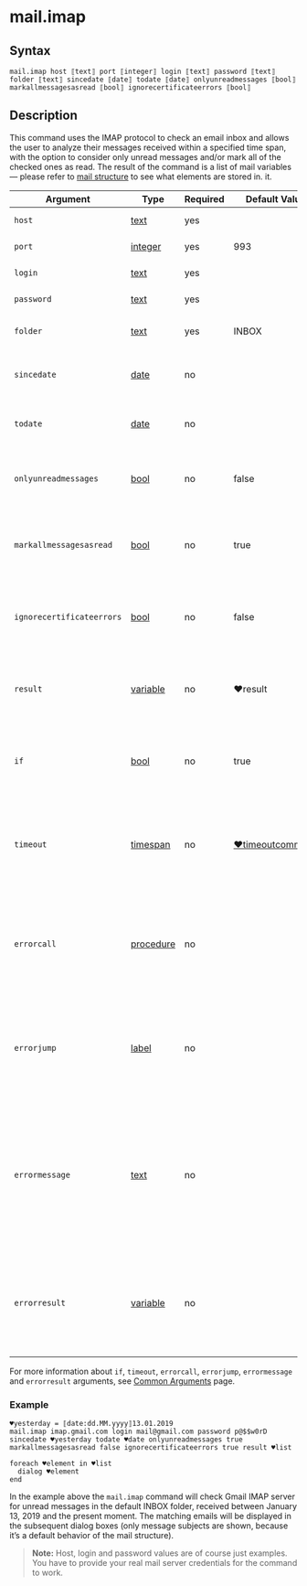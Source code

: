 # mail.imap

## Syntax

```G1ANT
mail.imap host ⟦text⟧ port ⟦integer⟧ login ⟦text⟧ password ⟦text⟧ folder ⟦text⟧ sincedate ⟦date⟧ todate ⟦date⟧ onlyunreadmessages ⟦bool⟧ markallmessagesasread ⟦bool⟧ ignorecertificateerrors ⟦bool⟧
```

## Description

This command uses the IMAP protocol to check an email inbox and allows the user to analyze their messages received within a specified time span, with the option to consider only unread messages and/or mark all of the checked ones as read. The result of the command is a list of mail variables — please refer to [mail structure](../../G1ANT.Language/Structures/MailStructure.md) to see what elements are stored in. it.

| Argument               | Type                                                         | Required | Default Value                                                | Description                                                  |
| ---------------------- | ------------------------------------------------------------ | -------- | ------------------------------------------------------------ | ------------------------------------------------------------ |
| `host`                 | [text](../../G1ANT.Language/Structures/TextStructure.md) | yes      |                                                              | IMAP server address                                          |
| `port`                 | [integer](../../G1ANT.Language/Structures/IntegerStructure.md) | yes      | 993 | IMAP server port number                                      |
| `login`                | [text](../../G1ANT.Language/Structures/TextStructure.md) | yes      |                                                              | User email login                                             |
| `password`             | [text](../../G1ANT.Language/Structures/TextStructure.md) | yes      |                                                              | User email password                                          |
| `folder` | [text](../../G1ANT.Language/Structures/TextStructure.md) | yes | INBOX | Folder to fetch emails from |
| `sincedate`            | [date](../../G1ANT.Language/Structures/DateStructure.md) | no       |                                                              | Starting date for messages to be checked                     |
| `todate`               | [date](../../G1ANT.Language/Structures/DateStructure.md) | no       |                                                              | Ending date for messages to be checked                       |
| `onlyunreadmessages`   | [bool](../../G1ANT.Language/Structures/BooleanStructure.md) | no       | false | If set to `true`, only unread messages will be checked       |
| `markallmessagesasread`| [bool](../../G1ANT.Language/Structures/BooleanStructure.md) | no       | true | If set to `true`, all checked messages will be marked as read |
| `ignorecertificateerrors` | [bool](../../G1ANT.Language/Structures/BooleanStructure.md) | no       | false | If set to `true`, the command will ignore any security certificate errors |
| `result`               | [variable](../../G1ANT.Language/Structures/VariableStructure.md) | no       | ♥result | Name of a list variable where the returned [mail](../../G1ANT.Language/Structures/MailStructure.md) variables will be stored |
| `if`           | [bool](../../G1ANT.Language/Structures/BooleanStructure.md) | no       | true                                                        | Executes the command only if a specified condition is true   |
| `timeout`      | [timespan](../../G1ANT.Language/Structures/TimeSpanStructure.md) | no       | [♥timeoutcommand](../../G1ANT.Addon.Core/Variables/TimeoutCommandVariable.md) | Specifies time in milliseconds for G1ANT.Robot to wait for the command to be executed |
| `errorcall`    | [procedure](../../G1ANT.Language/Structures/ProcedureStructure.md) | no       |                                                             | Name of a procedure to call when the command throws an exception or when a given `timeout` expires |
| `errorjump`    | [label](../../G1ANT.Language/Structures/LabelStructure.md) | no       |                                                             | Name of the label to jump to when the command throws an exception or when a given `timeout` expires |
| `errormessage` | [text](../../G1ANT.Language/Structures/TextStructure.md) | no       |                                                             | A message that will be shown in case the command throws an exception or when a given `timeout` expires, and no `errorjump` argument is specified |
| `errorresult`  | [variable](../../G1ANT.Language/Structures/VariableStructure.md) | no       |                                                             | Name of a variable that will store the returned exception. The variable will be of [error](../../G1ANT.Language/Structures/ErrorStructure.md) structure  |

For more information about `if`, `timeout`, `errorcall`, `errorjump`, `errormessage` and `errorresult` arguments, see [Common Arguments](../../../appendices/common-arguments.md) page.

### Example

```G1ANT
♥yesterday = ⟦date:dd.MM.yyyy⟧13.01.2019
mail.imap imap.gmail.com login mail@gmail.com password p@$$w0rD sincedate ♥yesterday todate ♥date onlyunreadmessages true markallmessagesasread false ignorecertificateerrors true result ♥list 

foreach ♥element in ♥list
  dialog ♥element
end
```

In the example above the `mail.imap` command will check Gmail IMAP server for unread messages in the default INBOX folder, received between January 13, 2019 and the present moment. The matching emails will be displayed in the subsequent dialog boxes (only message subjects are shown, because it’s a default behavior of the mail structure).

> **Note:** Host, login and password values are of course just examples. You have to provide your real mail server credentials for the command to work.

